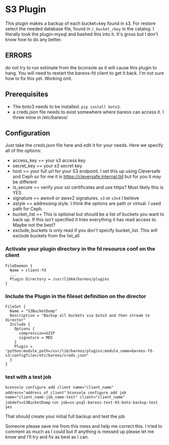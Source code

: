 # S3 Plugin

This plugin makes a backup of each bucket+key found in s3.
For restore select the needed database file, found in `/_bucket_/key` in the catalog. I literally took the plugin-mysql and bashed this into it. It's gross but I don't know how to do any better. 

## ERRORS
do not try to run estimate from the bconsole as it will cause this plugin to hang. You will need to restart the bareos-fd client to get it back. I'm not sure how to fix this yet. Working onit. 

## Prerequisites
  * The boto3 needs to be installed. `pip install boto3`.
  * a creds.json file needs to exist somewhere where bareos can access it. I threw mine in /etc/bareos/

## Configuration

Just take the creds.json file here and edit it for your needs. Here we specify all of the options:

   * access_key == your s3 access key
   * secret_key == your s3 secret key
   * host == your full url for your S3 endpoint. I set this up using Cleversafe and Ceph so for me it is https://cleversafe.internal.tld but for you it may be different
   * is_secure == verify your ssl certificates and use https? Most likely this is YES
   * signature == awsv4 or awsv2 signatures. `s3` or `s3v4` I believe
   * astyle == addressing style. I think the options are path or virtual. I used path for Ceph.
   * bucket_list == This is optional but should be a list of buckets you want to back up. If this isn't specified it tries everything it has read access to. Maybe not the best?
   * exclude_buckets is only read if you don't specify bucket_list. This will exclude buckets from the list_all

### Activate your plugin directory in the fd resource conf on the client

```
FileDaemon {
  Name = client-fd
  ...
  Plugin Directory = /usr/lib64/bareos/plugins
}
```

### Include the Plugin in the fileset definition on the director
```
FileSet {
  Name = "S3BucketDump"
  Description = "Backup all buckets via boto3 and then stream to director"
  Include {
    Options {
      compression=GZIP
      signature = MD5
    }
    Plugin = "python:module_path=/usr/lib/bareos/plugins:module_name=bareos-fd-s3:configfile=/etc/bareos/creds.json"
  }
}
```

### test with a test job
```bconsole configure add client name="client_name" address="address_of_client"```
```bconsole configure add job name="client_name-job_name-test" client="client_name" jobdefs=S3BucketDump```
```run job=ss-psql-bareos-test-03-boto-backup-test yes```

That should create your initial full backup and test the job


Someone please save me from this mess and help me correct this.
I tried to comment as much as I could but if anything is messed up please let me know and I'll try and fix as best as I can.

